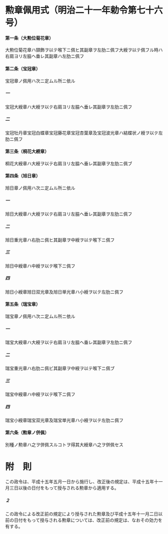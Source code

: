 # 勲章佩用式（明治二十一年勅令第七十六号）
#### 第一条（大勲位菊花章）
大勲位菊花章ハ頸飾ヲ以テ喉下ニ佩ヒ其副章ヲ左肋ニ佩フ大綬ヲ以テ佩フル時ハ右肩ヨリ左脇ヘ垂レ其副章ハ左肋ニ佩フ
#### 第二条（宝冠章）
宝冠章ノ佩用ハ次ニ定ムル所ニ依ル
##### 一
宝冠大綬章ハ大綬ヲ以テ右肩ヨリ左脇ヘ垂レ其副章ヲ左肋ニ佩フ
##### 二
宝冠牡丹章宝冠白蝶章宝冠藤花章宝冠杏葉章及宝冠波光章ハ結蝶状ノ綬ヲ以テ左肋ニ佩フ
#### 第三条（桐花大綬章）
桐花大綬章ハ大綬ヲ以テ右肩ヨリ左脇ヘ垂レ其副章ヲ左肋ニ佩ブ
#### 第四条（旭日章）
旭日章ノ佩用ハ次ニ定ムル所ニ依ル
##### 一
旭日大綬章ハ大綬ヲ以テ右肩ヨリ左脇ヘ垂レ其副章ヲ左肋ニ佩フ
##### 二
旭日重光章ハ右肋ニ佩ヒ其副章ヲ中綬ヲ以テ喉下ニ佩フ
##### 三
旭日中綬章ハ中綬ヲ以テ喉下ニ佩フ
##### 四
旭日小綬章旭日双光章及旭日単光章ハ小綬ヲ以テ左肋ニ佩フ
#### 第五条（瑞宝章）
瑞宝章ノ佩用ハ次ニ定ムル所ニ依ル
##### 一
瑞宝大綬章ハ大綬ヲ以テ右肩ヨリ左脇ヘ垂レ其副章ヲ左肋ニ佩フ
##### 二
瑞宝重光章ハ右肋ニ佩ビ其副章ヲ中綬ヲ以テ喉下ニ佩ブ
##### 三
瑞宝中綬章ハ中綬ヲ以テ喉下ニ佩フ
##### 四
瑞宝小綬章瑞宝双光章及瑞宝単光章ハ小綬ヲ以テ左肋ニ佩フ
#### 第六条（勲章ノ併佩）
別種ノ勲章ハ之ヲ併佩スルコトヲ得其大綬章ハ之ヲ併佩セス
# 附　則
この政令は、平成十五年五月一日から施行し、改正後の規定は、平成十五年十一月三日以後の日付をもって授与される勲章から適用する。
##### ２
この政令による改正前の規定により授与された勲章及び平成十五年十一月二日以前の日付をもって授与される勲章については、改正前の規定は、なおその効力を有する。
